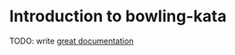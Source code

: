 # Introduction to bowling-kata

TODO: write [great documentation](http://jacobian.org/writing/great-documentation/what-to-write/)
